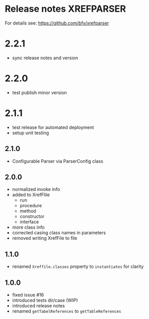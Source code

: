 # Release notes XREFPARSER
For details see: https://github.com/bfv/xrefparser

# 2.2.1
- sync release notes and version

# 2.2.0
- test publish minor version

# 2.1.1
- test release for automated deployment
- setup unit testing

## 2.1.0
- Configurable Parser via ParserConfig class

## 2.0.0
- normalized invoke info
- added to XrefFlile
  - run
  - procedure
  - method
  - constructor
  - interface
- more class info
- corrected casing class names in parameters
- removed writing XrefFile to file

## 1.1.0
- renamed `Xreffile.classes` property to `instantiates` for clarity

## 1.0.0
- fixed issue #16
- introduced tests dir/case (WIP)
- introduced release notes
- renamed `getTabelReferences` to `getTableReferences`